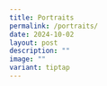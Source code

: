 ```yaml
---
title: Portraits
permalink: /portraits/
date: 2024-10-02
layout: post
description: ""
image: ""
variant: tiptap
---
```


